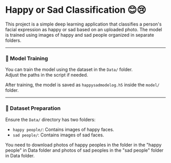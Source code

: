 # Happy or Sad Classification 😊😢  
This project is a simple deep learning application that classifies a person's facial expression as happy or sad based on an uploaded photo. The model is trained using images of happy and sad people organized in separate folders.

---

### 🧠 Model Training  
You can train the model using the dataset in the `Data/` folder.  
Adjust the paths in the script if needed.  

After training, the model is saved as `happysadmodelog.h5` inside the `model/` folder.

---

### 📂 Dataset Preparation  
Ensure the `Data/` directory has two folders:
- `happy people/`: Contains images of happy faces.  
- `sad people/`: Contains images of sad faces.

You need to download photos of happy peoples in the folder in the "happy people" in Data folder and photos of sad peoples in the "sad people" folder in Data folder.
